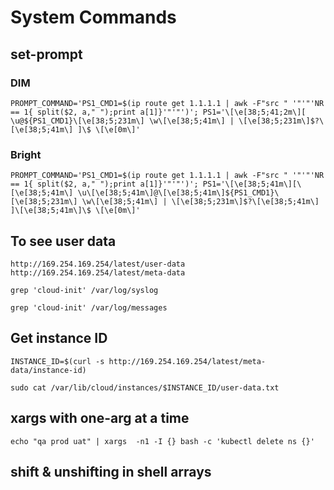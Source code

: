 # System Commands ## 

## set-prompt 
### DIM
```
PROMPT_COMMAND='PS1_CMD1=$(ip route get 1.1.1.1 | awk -F"src " '"'"'NR == 1{ split($2, a," ");print a[1]}'"'"')'; PS1='\[\e[38;5;41;2m\][ \u@${PS1_CMD1}\[\e[38;5;231m\] \w\[\e[38;5;41m\] | \[\e[38;5;231m\]$?\[\e[38;5;41m\] ]\$ \[\e[0m\]'
```
### Bright
```
PROMPT_COMMAND='PS1_CMD1=$(ip route get 1.1.1.1 | awk -F"src " '"'"'NR == 1{ split($2, a," ");print a[1]}'"'"')'; PS1='\[\e[38;5;41m\][\[\e[38;5;41m\] \u\[\e[38;5;41m\]@\[\e[38;5;41m\]${PS1_CMD1}\[\e[38;5;231m\] \w\[\e[38;5;41m\] | \[\e[38;5;231m\]$?\[\e[38;5;41m\] ]\[\e[38;5;41m\]\$ \[\e[0m\]'
```

## To see user data
```
http://169.254.169.254/latest/user-data
http://169.254.169.254/latest/meta-data

grep 'cloud-init' /var/log/syslog

grep 'cloud-init' /var/log/messages

```
## Get instance ID
```
INSTANCE_ID=$(curl -s http://169.254.169.254/latest/meta-data/instance-id)

sudo cat /var/lib/cloud/instances/$INSTANCE_ID/user-data.txt
```
## xargs with one-arg at a time
```
echo "qa prod uat" | xargs  -n1 -I {} bash -c 'kubectl delete ns {}'
```

## shift & unshifting in shell arrays
```

```
